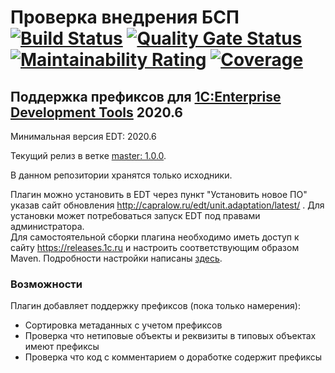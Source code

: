﻿# Проверка внедрения БСП [![Build Status](https://travis-ci.com/DoublesunRUS/ru.capralow.dt.adaptation.svg)](https://travis-ci.com/DoublesunRUS/ru.capralow.dt.adaptation) [![Quality Gate Status](https://sonarcloud.io/api/project_badges/measure?project=DoublesunRUS_ru.capralow.dt.adaptation&metric=alert_status)](https://sonarcloud.io/dashboard?id=DoublesunRUS_ru.capralow.dt.adaptation) [![Maintainability Rating](https://sonarcloud.io/api/project_badges/measure?project=DoublesunRUS_ru.capralow.dt.adaptation&metric=sqale_rating)](https://sonarcloud.io/dashboard?id=DoublesunRUS_ru.capralow.dt.adaptation) [![Coverage](https://sonarcloud.io/api/project_badges/measure?project=DoublesunRUS_ru.capralow.dt.adaptation&metric=coverage)](https://sonarcloud.io/dashboard?id=DoublesunRUS_ru.capralow.dt.adaptation)


## Поддержка префиксов для [1C:Enterprise Development Tools](http://v8.1c.ru/overview/IDE/) 2020.6

Минимальная версия EDT: 2020.6

Текущий релиз в ветке [master: 1.0.0](https://github.com/DoublesunRUS/ru.capralow.dt.adaptation/tree/master).<br>

В данном репозитории хранятся только исходники.<br>

Плагин можно установить в EDT через пункт "Установить новое ПО" указав сайт обновления http://capralow.ru/edt/unit.adaptation/latest/ . Для установки может потребоваться запуск EDT под правами администратора.<br>
Для самостоятельной сборки плагина необходимо иметь доступ к сайту https://releases.1c.ru и настроить соответствующим образом Maven. Подробности настройки написаны [здесь](https://github.com/1C-Company/dt-example-plugins/blob/master/simple-plugin/README.md).

### Возможности
Плагин добавляет поддержку префиксов (пока только намерения):
* Сортировка метаданных с учетом префиксов
* Проверка что нетиповые объекты и реквизиты в типовых объектах имеют префиксы
* Проверка что код с комментарием о доработке содержит префиксы